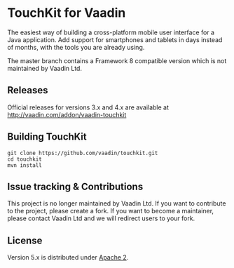 # TouchKit for Vaadin

The easiest way of building a cross-platform mobile user interface for a Java application. Add support for smartphones and tablets in days instead of months, with the tools you are already using.

The master branch contains a Framework 8 compatible version which is not maintained by Vaadin Ltd.

## Releases

Official releases for versions 3.x and 4.x are available at http://vaadin.com/addon/vaadin-touchkit

## Building TouchKit

    git clone https://github.com/vaadin/touchkit.git
    cd touchkit
    mvn install

## Issue tracking & Contributions

This project is no longer maintained by Vaadin Ltd. If you want to contribute to the project, please create a fork.
If you want to become a maintainer, please contact Vaadin Ltd and we will redirect users to your fork.

## License

Version 5.x is distributed under [Apache 2](http://www.apache.org/licenses/LICENSE-2.0).
